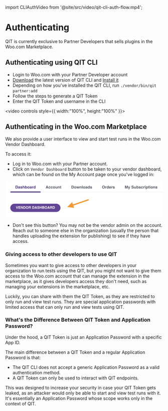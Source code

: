 import CLIAuthVideo from '@site/src/video/qit-cli-auth-flow.mp4';

# Authenticating

QIT is currently exclusive to Partner Developers that sells plugins in the Woo.com Marketplace.

## Authenticating using QIT CLI

- Login to Woo.com with your Partner Developer account
- [Download](https://github.com/woocommerce/qit-cli/releases/latest/) the latest version of QIT CLI and [Install it](/cli/getting-started?id=installing)
- Depending on how you've installed the QIT CLI, run `./vendor/bin/qit partner:add`
- Follow the steps to generate a QIT Token
- Enter the QIT Token and username in the CLI

<video controls style={{ width:"100%", height:"100%" }}>
    <source src={CLIAuthVideo} />
</video>

## Authenticating in the Woo.com Marketplace

We also provide a user interface to view and start test runs in the Woo.com Vendor Dashboard.

To access it:

- Log in to Woo.com with your Partner account.
- Click on `Vendor Dashboard` button to be taken to your vendor dashboard, which can be found on the My Account page once you've logged in:

![go-to-dashboard](../woo-com/_media/go-to-dashboard.png)

- Don't see this button? You may not be the vendor admin on the account. Reach out to someone else in the organization (usually the person that handles uploading the extension for publishing) to see if they have access.

### Giving access to other developers to use QIT

Sometimes you want to give access to other developers in your organization to run tests using the QIT, but you might not want to give them access to the Woo.com account that can manage the extension in the marketplace, as it gives developers access they don't need, such as managing your extensions in the marketplace, etc.

Luckily, you can share with them the QIT Token, as they are restricted to only run and view test runs. They are special application passwords with limited access that can only run and view tests using QIT.

### What's the Difference Between QIT Token and Application Password?

Under the hood, a QIT Token is just an Application Password with a specific App ID.

The main difference between a QIT Token and a regular Application Password is that:

- The QIT CLI does not accept a generic Application Password as a valid authentication method.
- A QIT Token can only be used to interact with QIT endpoints.

This was designed to increase your security in case your QIT Token gets leaked, as an attacker would only be able to start and view test runs with it. It's essentially an Application Password whose scope works only in the context of QIT.